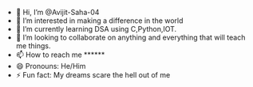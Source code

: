 - 👋 Hi, I’m @Avijit-Saha-04
- 👀 I’m interested in making a difference in the world
- 🌱 I’m currently learning DSA using C,Python,IOT.
- 💞️ I’m looking to collaborate on anything and everything that will teach me things.
- 📫 How to reach me ******
- 😄 Pronouns: He/Him
- ⚡ Fun fact: My dreams scare the hell out of me

<!---
Avijit-Saha-04/Avijit-Saha-04 is a ✨ special ✨ repository because its `README.md` (this file) appears on your GitHub profile.
You can click the Preview link to take a look at your changes.
--->
